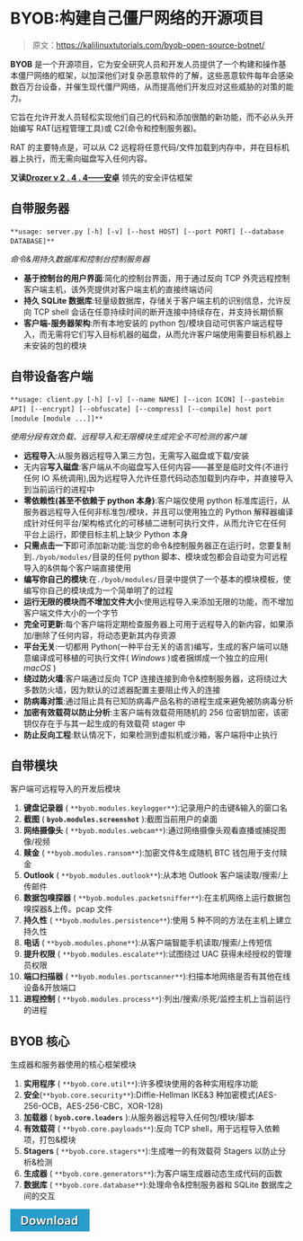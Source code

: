 # BYOB:构建自己僵尸网络的开源项目

> 原文：<https://kalilinuxtutorials.com/byob-open-source-botnet/>

**BYOB** 是一个开源项目，它为安全研究人员和开发人员提供了一个构建和操作基本僵尸网络的框架，以加深他们对复杂恶意软件的了解，这些恶意软件每年会感染数百万台设备，并催生现代僵尸网络，从而提高他们开发应对这些威胁的对策的能力。

它旨在允许开发人员轻松实现他们自己的代码和添加很酷的新功能，而不必从头开始编写 RAT(远程管理工具)或 C2(命令和控制服务器)。

RAT 的主要特点是，可以从 C2 远程将任意代码/文件加载到内存中，并在目标机器上执行，而无需向磁盘写入任何内容。

**又读[Drozer v 2 . 4 . 4——安卓](https://kalilinuxtutorials.com/drozer-2-4-4-android/)** 领先的安全评估框架

## **自带服务器**

`**usage: server.py [-h] [-v] [--host HOST] [--port PORT] [--database DATABASE]**`

*命令&用持久数据库和控制台控制服务器*

*   **基于控制台的用户界面**:简化的控制台界面，用于通过反向 TCP 外壳远程控制客户端主机，该外壳提供对客户端主机的直接终端访问
*   **持久 SQLite 数据库**:轻量级数据库，存储关于客户端主机的识别信息，允许反向 TCP shell 会话在任意持续时间的断开连接中持续存在，并支持长期侦察
*   **客户端-服务器架构**:所有本地安装的 python 包/模块自动可供客户端远程导入，而无需将它们写入目标机器的磁盘，从而允许客户端使用需要目标机器上未安装的包的模块

## **自带设备客户端**

`**usage: client.py [-h] [-v] [--name NAME] [--icon ICON]
[--pastebin API] [--encrypt] [--obfuscate] [--compress] [--compile] host
port [module [module ...]]**`

*使用分段有效负载、远程导入和无限模块生成完全不可检测的客户端*

*   **远程导入**:从服务器远程导入第三方包，无需写入磁盘或下载/安装
*   无内容**写入磁盘**:客户端从不向磁盘写入任何内容——甚至是临时文件(不进行任何 IO 系统调用),因为远程导入允许任意代码动态加载到内存中，并直接导入到当前运行的进程中
*   **零依赖性(甚至不依赖于 python 本身)**:客户端仅使用 python 标准库运行，从服务器远程导入任何非标准包/模块，并且可以使用独立的 Python 解释器编译成针对任何平台/架构格式化的可移植二进制可执行文件，从而允许它在任何平台上运行，即使目标主机上缺少 Python 本身
*   **只需点击一下**即可添加新功能:当您的命令&控制服务器正在运行时，您要复制到`./byob/modules/`目录的任何 python 脚本、模块或包都会自动变为可远程导入的&供每个客户端直接使用
*   **编写你自己的模块**:在`./byob/modules/`目录中提供了一个基本的模块模板，使编写你自己的模块成为一个简单明了的过程
*   **运行无限的模块而不增加文件大小**:使用远程导入来添加无限的功能，而不增加客户端文件大小的一个字节
*   **完全可更新**:每个客户端将定期检查服务器上可用于远程导入的新内容，如果添加/删除了任何内容，将动态更新其内存资源
*   **平台无关**:一切都用 Python(一种平台无关的语言)编写，生成的客户端可以随意编译成可移植的可执行文件( *Windows* )或者捆绑成一个独立的应用( *macOS* )
*   **绕过防火墙**:客户端通过反向 TCP 连接连接到命令&控制服务器，这将绕过大多数防火墙，因为默认的过滤器配置主要阻止传入的连接
*   **防病毒对策**:通过阻止具有已知防病毒产品名称的进程生成来避免被防病毒分析
*   **加密有效载荷以防止分析**:主客户端有效载荷用随机的 256 位密钥加密，该密钥仅存在于与其一起生成的有效载荷 stager 中
*   **防止反向工程**:默认情况下，如果检测到虚拟机或沙箱，客户端将中止执行

## **自带模块**

客户端可远程导入的开发后模块

1.  **键盘记录器** ( `**byob.modules.keylogger**`):记录用户的击键&输入的窗口名
2.  **截图** ( **`byob.modules.screenshot`** ):截图当前用户的桌面
3.  **网络摄像头** ( `**byob.modules.webcam**`):通过网络摄像头观看直播或捕捉图像/视频
4.  **赎金** ( `**byob.modules.ransom**`):加密文件&生成随机 BTC 钱包用于支付赎金
5.  **Outlook** ( `**byob.modules.outlook**`):从本地 Outlook 客户端读取/搜索/上传邮件
6.  **数据包嗅探器** ( `**byob.modules.packetsniffer**`):在主机网络上运行数据包嗅探器&上传。pcap 文件
7.  **持久性** ( `**byob.modules.persistence**`):使用 5 种不同的方法在主机上建立持久性
8.  **电话** ( `**byob.modules.phone**`):从客户端智能手机读取/搜索/上传短信
9.  **提升权限** ( `**byob.modules.escalate**`):试图绕过 UAC 获得未经授权的管理员权限
10.  **端口扫描器** ( `**byob.modules.portscanner**`):扫描本地网络是否有其他在线设备&开放端口
11.  **进程控制** ( `**byob.modules.process**`):列出/搜索/杀死/监控主机上当前运行的进程

## **BYOB 核心**

生成器和服务器使用的核心框架模块

1.  **实用程序** ( `**byob.core.util**`):许多模块使用的各种实用程序功能
2.  **安全**(`**byob.core.security**`):Diffie-Hellman IKE&3 种加密模式(AES-256-OCB，AES-256-CBC，XOR-128)
3.  **加载器** ( **`byob.core.loaders`** ):从服务器远程导入任何包/模块/脚本
4.  **有效载荷** ( `**byob.core.payloads**`):反向 TCP shell，用于远程导入依赖项，打包&模块
5.  **Stagers** ( `**byob.core.stagers**`):生成唯一的有效载荷 Stagers 以防止分析&检测
6.  **生成器** ( `**byob.core.generators**`):为客户端生成器动态生成代码的函数
7.  **数据库** ( `**byob.core.database**`):处理命令&控制服务器和 SQLite 数据库之间的交互

[![](img/d861a9096555aeb1980fc054015933d7.png)](https://github.com/malwaredllc/byob#server)